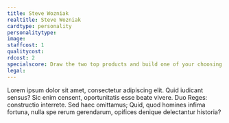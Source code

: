 ```yaml
---
title: Steve Wozniak
realtitle: Steve Wozniak
cardtype: personality
personalitytype: 
image: 
staffcost: 1 
qualitycost:
rdcost: 2
specialscore: Draw the two top products and build one of your choosing for free. Every product from the next turn onwards requires 1 less R&D and gains 1 Extra Loyalty.
legal: 
---
```

Lorem ipsum dolor sit amet, consectetur adipiscing elit. Quid iudicant sensus? Sic enim censent, oportunitatis esse beate vivere. Duo Reges: constructio interrete. Sed haec omittamus; Quid, quod homines infima fortuna, nulla spe rerum gerendarum, opifices denique delectantur historia?
